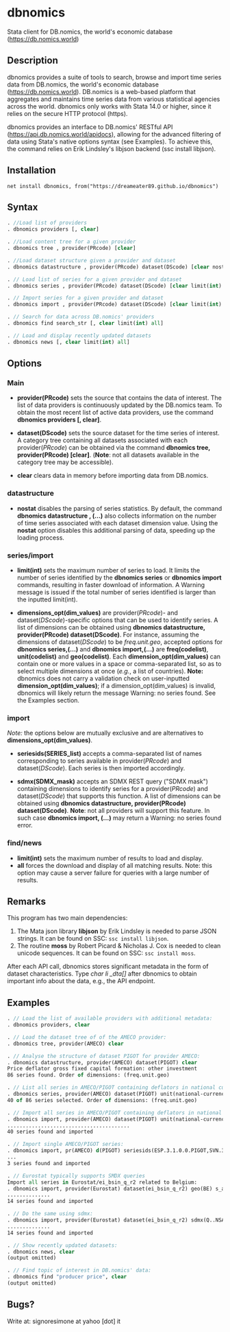# dbnomics
Stata client for DB.nomics, the world's economic database (https://db.nomics.world)

## Description

dbnomics provides a suite of tools to search, browse and import time series data from DB.nomics, the world's economic database (https://db.nomics.world).  DB.nomics is a web-based platform that aggregates and maintains time series data from various statistical agencies across the world.  dbnomics only works with Stata 14.0 or higher, since it relies on the secure HTTP protocol (https).

dbnomics provides an interface to DB.nomics' RESTful API (https://api.db.nomics.world/apidocs), allowing for the advanced filtering of data using Stata's native options syntax (see Examples). To achieve this, the command relies on Erik Lindsley's libjson backend (ssc install libjson).

## Installation

`net install dbnomics, from("https://dreameater89.github.io/dbnomics")`

## Syntax

```Stata
. //Load list of providers
. dbnomics providers [, clear]

. //Load content tree for a given provider
. dbnomics tree , provider(PRcode) [clear]

. //Load dataset structure given a provider and dataset
. dbnomics datastructure , provider(PRcode) dataset(DScode) [clear nostat]

. // Load list of series for a given provider and dataset
. dbnomics series , provider(PRcode) dataset(DScode) [clear limit(int) dimensions_opt]

. // Import series for a given provider and dataset
. dbnomics import , provider(PRcode) dataset(DScode) [clear limit(int) seriesids(SERIES_list) sdmx(SDMX_mask) dimensions_opt]

. // Search for data across DB.nomics' providers
. dbnomics find search_str [, clear limit(int) all]

. // Load and display recently updated datasets
. dbnomics news [, clear limit(int) all]
```

## Options
### Main

- **provider(**PRcode**)** sets the source that contains the data of interest. The list of data providers is continuously updated by the DB.nomics team. To obtain the most recent list of active data providers, use the command **dbnomics providers [, clear]**.

- **dataset(**DScode**)** sets the source dataset for the time series of interest. A category tree containing all datasets associated with each provider(*PRcode*) can be obtained via the command **dbnomics tree, provider(PRcode) [clear]**. (**Note**: not all datasets available in the category tree may be accessible).

- **clear** clears data in memory before importing data from DB.nomics.

### datastructure 

- **nostat** disables the parsing of series statistics. By default, the command **dbnomics datastructure , (...)** also collects information on the number of time series associated with each dataset dimension value. Using the **nostat** option disables this additional parsing of data, speeding up the loading process.

### series/import

- **limit(**int**)** sets the maximum number of series to load. It limits the number of series identified by the **dbnomics series** or **dbnomics import** commands, resulting in faster download of information.  A Warning message is issued if the total number of series identified is larger than the inputted limit(int).

- **dimensions_opt(**dim_values**)** are provider(*PRcode*)- and dataset(*DScode*)-specific options that can be used to identify series. A list of dimensions can be obtained using **dbnomics datastructure, provider(PRcode) dataset(DScode)**.  For instance, assuming the dimensions of dataset(*DScode*) to be *freq.unit.geo*, accepted options for **dbnomics series,(...)** and **dbnomics import,(...)** are **freq(**codelist**)**, **unit(**codelist**)** and **geo(**codelist**)**.  Each **dimension_opt(**dim_values**)** can contain one or more values in a space or comma-separated list, so as to select multiple dimensions at once (*e.g.*, a list of countries).  **Note:** dbnomics does not carry a validation check on user-inputted **dimension_opt(**dim_values**)**; if a dimension_opt(dim_values) is invalid, dbnomics will likely return the message Warning: no series found. See the Examples section.

### import

*Note:* the options below are mutually exclusive and are alternatives to **dimensions_opt(**dim_values**)**.

- **seriesids(**SERIES_list**)** accepts a comma-separated list of names corresponding to series available in provider(*PRcode*) and dataset(*DScode*). Each series is then imported accordingly.

- **sdmx(**SDMX_mask**)** accepts an SDMX REST query ("SDMX mask") containing dimensions to identify series for a provider(*PRcode*) and dataset(*DScode*) that supports this function.  A list of dimensions can be obtained using **dbnomics datastructure, provider(PRcode) dataset(DScode)**. **Note**: not all providers will support this feature. In such case **dbnomics import, (...)** may return a Warning: no series found error.

### find/news

- **limit(**int**)** sets the maximum number of results to load and display.
- **all** forces the download and display of all matching results. Note: this option may cause a server failure for queries with a large number of results.

## Remarks

This program has two main dependencies:

1. The Mata json library **libjson** by Erik Lindsley is needed to parse JSON strings. It can be found on SSC: `ssc install libjson`.
2. The routine **moss** by Robert Picard & Nicholas J. Cox is needed to clean unicode sequences. It can be found on SSC: `ssc install moss`.

After each API call, dbnomics stores significant metadata in the form of dataset characteristics.  Type *char li _dta[]* after dbnomics to obtain important info about the data, e.g., the API endpoint.

## Examples

```Stata
. // Load the list of available providers with additional metadata:
. dbnomics providers, clear

. // Load the dataset tree of of the AMECO provider:
. dbnomics tree, provider(AMECO) clear

. // Analyse the structure of dataset PIGOT for provider AMECO:
. dbnomics datastructure, provider(AMECO) dataset(PIGOT) clear
Price deflator gross fixed capital formation: other investment
86 series found. Order of dimensions: (freq.unit.geo)

. // List all series in AMECO/PIGOT containing deflators in national currency:
. dbnomics series, provider(AMECO) dataset(PIGOT) unit(national-currency-2010-100) clear
40 of 86 series selected. Order of dimensions: (freq.unit.geo)

. // Import all series in AMECO/PIGOT containing deflators in national currency:
. dbnomics import, provider(AMECO) dataset(PIGOT) unit(national-currency-2010-100) clear
........................................
40 series found and imported

. // Import single AMECO/PIGOT series:
. dbnomics import, pr(AMECO) d(PIGOT) seriesids(ESP.3.1.0.0.PIGOT,SVN.3.1.0.0.PIGOT,LVA.3.1.99.0.PIGOT) clear
...
3 series found and imported

. // Eurostat typically supports SMDX queries
Import all series in Eurostat/ei_bsin_q_r2 related to Belgium:
. dbnomics import, provider(Eurostat) dataset(ei_bsin_q_r2) geo(BE) s_adj(NSA) clear
..............
14 series found and imported

. // Do the same using sdmx:
. dbnomics import, provider(Eurostat) dataset(ei_bsin_q_r2) sdmx(Q..NSA.BE) clear
..............
14 series found and imported

. // Show recently updated datasets:
. dbnomics news, clear
(output omitted)

. // Find topic of interest in DB.nomics' data:
. dbnomics find "producer price", clear
(output omitted)
```

## Bugs?

Write at: signoresimone at yahoo [dot] it
